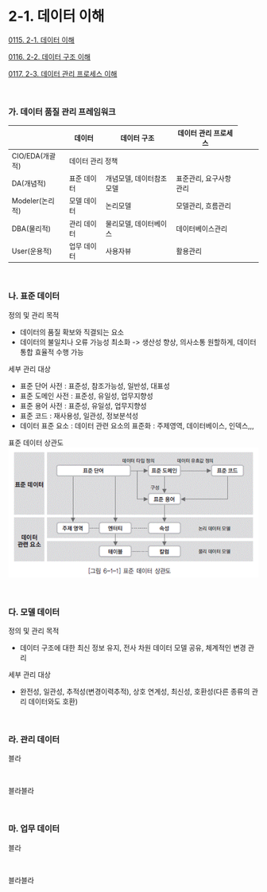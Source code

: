 # 2-1. 데이터 이해

<p> <a href="./study_0115.html">0115. 2-1. 데이터 이해</a> </p>
<p> <a href="./study_0116.html">0116. 2-2. 데이터 구조 이해</a> </p>
<p> <a href="./study_0117.html">0117. 2-3. 데이터 관리 프로세스 이해</a> </p>

<br>


### **가. 데이터 품질 관리 프레임워크** 

|  | 데이터 | 데이터 구조 | 데이터 관리 프로세스 |
| --- | --- | --- | --- |
| CIO/EDA(개괄적) <td colspan="3"> 데이터 관리 정책 </td> |
| DA(개념적) | 표준 데이터 | 개념모델, 데이터참조모델 | 표준관리, 요구사항관리 |
| Modeler(논리적) | 모델 데이터 | 논리모델 | 모델관리, 흐름관리 |
| DBA(물리적) | 관리 데이터 | 물리모델, 데이터베이스 | 데이터베이스관리 |
| User(운용적) | 업무 데이터 | 사용자뷰 | 활용관리 |

<br>


### **나. 표준 데이터** 

정의 및 관리 목적
- 데이터의 품질 확보와 직결되는 요소
- 데이터의 불일치나 오류 가능성 최소화 -> 생산성 향상, 의사소통 원할하게, 데이터 통합 효율적 수행 가능

세부 관리 대상
- 표준 단어 사전 : 표준성, 참조가능성, 일반성, 대표성
- 표준 도메인 사전 : 표준성, 유일성, 업무지향성
- 표준 용어 사전 : 표준성, 유일성, 업무지향성
- 표준 코드 : 재사용성, 일관성, 정보분석성
- 데이터 표준 요소 : 데이터 관련 요소의 표준화 : 주제영역, 데이터베이스, 인덱스,,,

표준 데이터 상관도
![s0115](./img/s0115.gif)

<br>


### **다. 모델 데이터** 

정의 및 관리 목적
- 데이터 구조에 대한 최신 정보 유지, 전사 차원 데이터 모델 공유, 체계적인 변경 관리

세부 관리 대상
- 완전성, 일관성, 추적성(변경이력추적), 상호 연계성, 최신성, 호환성(다른 종류의 관리 데이터와도 호환)

<br>


### **라. 관리 데이터** 

블라

<br>

블라블라

<br>


### **마. 업무 데이터** 

블라

<br>

블라블라

